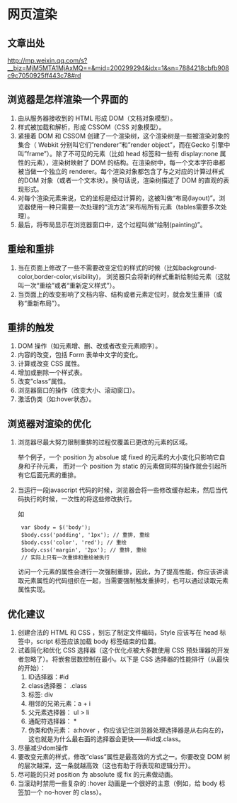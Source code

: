 # 网页渲染
## 文章出处
http://mp.weixin.qq.com/s?__biz=MjM5MTA1MjAxMQ==&mid=200299294&idx=1&sn=7884218cbfb908c9c7050925ff443c78#rd
## 浏览器是怎样渲染一个界面的
1. 由从服务器接收到的 HTML 形成 DOM（文档对象模型）。
2. 样式被加载和解析，形成 CSSOM（CSS 对象模型）。
3. 紧接着 DOM 和 CSSOM 创建了一个渲染树，这个渲染树是一些被渲染对象的集合（ Webkit 分别叫它们”renderer”和”render object”，而在Gecko 引擎中叫”frame”）。除了不可见的元素（比如 head 标签和一些有 display:none 属性的元素），渲染树映射了 DOM 的结构。在渲染树中，每一个文本字符串都被当做一个独立的 renderer。每个渲染对象都包含了与之对应的计算过样式的DOM 对象（或者一个文本块）。换句话说，渲染树描述了 DOM 的直观的表现形式。
4. 对每个渲染元素来说，它的坐标是经过计算的，这被叫做“布局(layout)”。浏览器使用一种只需要一次处理的“流方法”来布局所有元素（tables需要多次处理）。
5. 最后，将布局显示在浏览器窗口中，这个过程叫做“绘制(painting)”。
## 重绘和重排
1. 当在页面上修改了一些不需要改变定位的样式的时候（比如background-color,border-color,visibility)，
浏览器只会将新的样式重新绘制给元素（这就叫一次“重绘”或者“重新定义样式”）。
2. 当页面上的改变影响了文档内容、结构或者元素定位时，就会发生重排（或称“重新布局”）。
## 重排的触发
1. DOM 操作（如元素增、删、改或者改变元素顺序）。
2. 内容的改变，包括 Form 表单中文字的变化。
3. 计算或改变 CSS 属性。
4. 增加或删除一个样式表。
5. 改变”class”属性。
6. 浏览器窗口的操作（改变大小、滚动窗口）。
7. 激活伪类（如:hover状态）。
## 浏览器对渲染的优化
1. 浏览器尽最大努力限制重排的过程仅覆盖已更改的元素的区域。

    举个例子，一个 position 为 absolue 或 fixed 的元素的大小变化只影响它自身和子孙元素，
而对一个 position 为 static 的元素做同样的操作就会引起所有它后面元素的重排。

2. 当运行一段javascript 代码的时候，浏览器会将一些修改缓存起来，然后当代码执行的时候，一次性的将这些修改执行。

    如
    
        var $body = $('body');
        $body.css('padding', '1px'); // 重排, 重绘
        $body.css('color', 'red'); // 重绘
        $body.css('margin', '2px'); // 重排, 重绘
        // 实际上只有一次重排和重绘被执行
        
     访问一个元素的属性会进行一次强制重排，因此，为了提高性能，你应该讲读取元素属性的代码组织在一起，当需要强制触发重排时，也可以通过读取元素属性实现。
  ## 优化建议
  1. 创建合法的 HTML 和 CSS ，别忘了制定文件编码，Style 应该写在 head 标签中，script 标签应该加载 body 标签结束的位置。
  2. 试着简化和优化 CSS 选择器（这个优化点被大多数使用 CSS 预处理器的开发者忽略了）。将嵌套层数控制在最小。以下是 CSS 选择器的性能排行（从最快的开始）：
      1. ID选择器：#id
      2. class选择器： .class
      3. 标签: div
      4. 相邻的兄弟元素：a + i
      5. 父元素选择器： ul > li
      6. 通配符选择器： *
      7. 伪类和伪元素： a:hover ，你应该记住浏览器处理选择器是从右向左的，这也就是为什么最右面的选择器会更快——#id或.class。
   3. 尽量减少dom操作
   4. 要改变元素的样式，修改“class”属性是最高效的方式之一。你要改变 DOM 树的层次越深，这一条就越高效（这也有助于将表现和逻辑分开）。
   5. 尽可能的只对 position 为 absolute 或 fix 的元素做动画。
   6. 当滚动时禁用一些复杂的 :hover 动画是一个很好的主意（例如，给 body 标签加一个 no-hover 的 class）。
     
